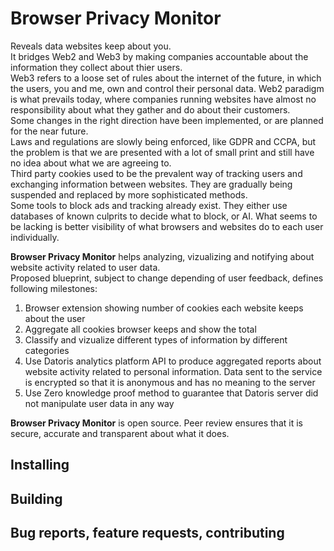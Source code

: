 # **Browser Privacy Monitor**
Reveals data websites keep about you.  
It bridges Web2 and Web3 by making companies accountable about the information they collect about thier users.  
Web3 refers to a loose set of rules about the internet of the future, in which the users, you and me, own and control their personal data. Web2 paradigm is what prevails today, where companies running websites have almost no responsibility about what they gather and do about their customers.  
Some changes in the right direction have been implemented, or are planned for the near future.  
Laws and regulations are slowly being enforced, like GDPR and CCPA, but the problem is that we are presented with a lot of small print and still have no idea about what we are agreeing to.  
Third party cookies used to be the prevalent way of tracking users and exchanging information between websites. They are gradually being suspended and replaced by more sophisticated methods.  
Some tools to block ads and tracking already exist. They either use databases of known culprits to decide what to block, or AI. What seems to be lacking is better visibility of what browsers and websites do to each user individually.  
  
**Browser Privacy Monitor** helps analyzing, vizualizing and notifying about website activity related to user data.  
Proposed blueprint, subject to change depending of user feedback, defines following milestones:  
1. Browser extension showing number of cookies each website keeps about the user
2. Aggregate all cookies browser keeps and show the total
3. Classify and vizualize different types of information by different categories
4. Use Datoris analytics platform API to produce aggregated reports about website activity related to personal information. Data sent to the service is encrypted so that it is anonymous and has no meaning to the server
5. Use Zero knowledge proof method to guarantee that Datoris server did not manipulate user data in any way
  
**Browser Privacy Monitor** is open source. Peer review ensures that it is secure, accurate and transparent about what it does.  

## Installing

## Building

## Bug reports, feature requests, contributing